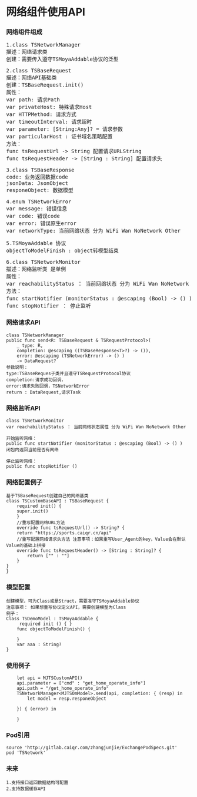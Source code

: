 # 网络组件使用API

### 网络组件组成
<pre>
1.class TSNetworkManager
描述：网络请求类
创建：需要传入遵守TSMoyaAddable协议的泛型
</pre>
<pre>
2.class TSBaseRequest
描述：网络API基础类
创建：TSBaseRequest.init()
属性：
var path: 请求Path
var privateHost: 特殊请求Host
var HTTPMethod: 请求方式
var timeoutInterval: 请求超时
var parameter: [String:Any]? = 请求参数
var particularHost : 证书域名策略配置
方法：
func tsRequestUrl -> String 配置请求URLString
func tsRequestHeader -> [String : String] 配置请求头
</pre>
<pre>
3.class TSBaseResponse
code: 业务返回数据code
jsonData: JsonObject
responeObject: 数据模型
</pre>
<pre>
4.enum TSNetworkError	
var message: 错误信息
var code: 错误code	    
var error: 错误原生error
var networkType: 当前网络状态 分为 WiFi Wan NoNetwork Other
</pre>
<pre>
5.TSMoyaAddable 协议
objectToModelFinish : object转模型结束
</pre>
<pre>
6.class TSNetworkMonitor  
描述：网络监听类 是单例
属性：
var reachabilityStatus ： 当前网络状态 分为 WiFi Wan NoNetwork Other
方法：	
func startNotifier (monitorStatus : @escaping (Bool) -> () )  ： 开始监听
func stopNotifier ： 停止监听
</pre>
### 网络请求API
	class TSNetworkManager
    public func send<R: TSBaseRequest & TSRequestProtocol>(
        _ type: R,
        completion: @escaping ((TSBaseResponse<T>?) -> ()),
        error: @escaping (TSNetworkError) -> () )
        -> DataRequest?
	参数说明：
	type:TSBaseReques子类并且遵守TSRequestProtocol协议
	completion:请求成功回调，
	error:请求失败回调，TSNetworkError
	return : DataRequest,请求Task
	
### 网络监听API

	class TSNetworkMonitor
	var reachabilityStatus ： 当前网络状态属性 分为 WiFi Wan NoNetwork Other
	
	开始监听网络：
	public func startNotifier (monitorStatus : @escaping (Bool) -> () )
	闭包内返回当前是否有网络
	
	停止监听网络：
	public func stopNotifier ()
                                
### 网络配置例子
	基于TSBaseRequest创建自己的网络基类
	class TSCustomBaseAPI : TSBaseRequest {
   		required init() {
        super.init()
    	}
		//重写配置网络URL方法
    	override func tsRequestUrl() -> String? {
        return "https://sports.caiqr.cn/api"
      	//重写配置网络请求头方法 注意事项：如果重写User_Agent的key，Value会在默认Value的基础上拼接
      	override func tsRequestHeader() -> [String : String]? {
      		return ["" : ""]
      	}
    }
	}
### 模型配置
	创建模型，可为Class或是Struct，需要准守TSMoyaAddable协议
	注意事项： 如果想重写协议定义API，需要创建模型为Class
	例子：
	Class TSDemoModel : TSMoyaAddable {
		 required init () { }
	    func objectToModelFinish() {
	        
	    }
	    var aaa : String?
	}
### 使用例子

```
    let api = MJTSCustomAPI()
    api.parameter = ["cmd" : "get_home_operate_info"]
    api.path = "/get_home_operate_info"
    TSNetworkManager<MJTSOmModel>.send(api, completion: { (resp) in
        let model = resp.responeObject
  
    }) { (error) in
        
    }
```
### Pod引用
	source 'http://gitlab.caiqr.com/zhangjunjie/ExchangePodSpecs.git'
	pod 'TSNetwork'
	
### 未来
    1.支持接口返回数据结构可配置
    2.支持数据缓存API
